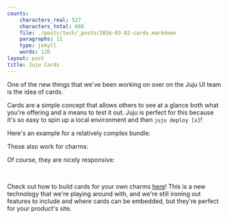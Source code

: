 ```yaml
---
counts:
    characters_real: 527
    characters_total: 660
    file: ./posts/tech/_posts/2016-03-02-cards.markdown
    paragraphs: 11
    type: jekyll
    words: 126
layout: post
title: Juju Cards
---
```


One of the new things that we've been working on over on the Juju UI team is the idea of cards.

Cards are a simple concept that allows others to see at a glance both what you're offering and a means to test it out.  Juju is perfect for this because it's so easy to spin up a local environment and then `juju deploy [x]`!

Here's an example for a relatively complex bundle:

<script async src="https://assets.ubuntu.com/v1/juju-cards-v1.0.9.js"></script>
<div class="juju-card" data-id="plumgrid-ons"></div>

These also work for charms:

<div class="juju-card" data-id="wordpress"></div>

Of course, they are nicely responsive:

<div class="juju-card" data-id="openstack-base" style="width:250px;float:left;margin-right:1em"></div>

<div class="juju-card" data-id="mediawiki" style="width:250px;float:left"></div>

<br clear="all" />

Check out how to build cards for your own charms [here](https://jujucharms.com/community/cards)!  This is a new technology that we're playing around with, and we're still ironing out features to include and where cards can be embedded, but they're perfect for your product's site.
